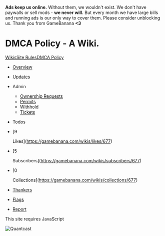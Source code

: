 **Ads keep us online.** Without them, we wouldn't exist. We don't have paywalls or sell mods - **we never will.** But every month we have large bills and running ads is our only way to cover them. Please consider unblocking us. Thank you from GameBanana **<3**

DMCA Policy \- A Wiki.
======================

[Wikis](https://gamebanana.com/wikis)[Site Rules](https://gamebanana.com/wikis/cats/2)[DMCA Policy](https://gamebanana.com/wikis/677)

* [Overview](https://gamebanana.com/wikis/677)
* [Updates](https://gamebanana.com/wikis/updates/677)
* Admin
    
    * [Ownership Requests](https://gamebanana.com/wikis/admin/ownershipreqs/677)
    * [Permits](https://gamebanana.com/wikis/admin/permits/677)
    * [Withhold](https://gamebanana.com/wikis/admin/withhold/677)
    * [Tickets](https://gamebanana.com/wikis/admin/tickets/677)
* [Todos](https://gamebanana.com/wikis/todos/677)
* [9
    
    Likes](https://gamebanana.com/wikis/likes/677)
* [5
    
    Subscribers](https://gamebanana.com/wikis/subscribers/677)
* [0
    
    Collections](https://gamebanana.com/wikis/collections/677)
* [Thankers](https://gamebanana.com/wikis/thankers/677)
* [Flags](https://gamebanana.com/wikis/admin/flags/677)
* [Report](https://gamebanana.com/support/add?s=Wiki.677)

This site requires JavaScript

![Quantcast](//pixel.quantserve.com/pixel/p-8cRjV06Il9c1U.gif)